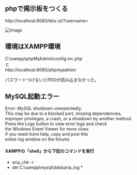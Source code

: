 ## phpで掲示板をつくる
http://localhost:8080/bbs-yt/?username=

![image](https://github.com/risarisato/php_lesson/assets/88628553/a5422822-8d43-4e31-9808-693a8247caff)


## 環境はXAMPP環境
C:\xampp\phpMyAdmin\config.inc.php<br>
 と<br>
http://localhost:8080/phpmyadmin/<br>

パスワードつけないとPDOが読み込まなかった。


## MySQL起動エラー
Error: MySQL shutdown unexpectedly.<br>
This may be due to a blocked port, missing dependencies,<br>
improper privileges, a crash, or a shutdown by another method.<br>
Press the Logs button to view error logs and check<br>
the Windows Event Viewer for more clues<br>
If you need more help, copy and post this<br>
entire log window on the forums<br>

#### XAMPPの「shell」から下記のコマンドを実行
- aria_chk -r
- del C:\xampp\mysql\data\aria_log.*
